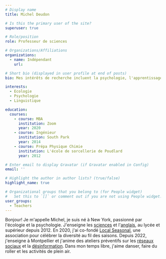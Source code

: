 ```yaml
---
# Display name
title: Michel Deudon

# Is this the primary user of the site?
superuser: true

# Role/position
role: Professeur de sciences

# Organizations/Affiliations
organizations:
  - name: Indépendant
    url: 

# Short bio (displayed in user profile at end of posts)
bio: Mes intérêts de recherche incluent la psychologie, l'apprentissage des langues et l'écologie.

interests:
  - Ecologie
  - Psychologie
  - Linguistique

education:
  courses:
    - course: MBA
      institution: Zoom
      year: 2020
    - course: Ingénieur
      institution: South Park
      year: 2014
    - course: Prépa Physique Chimie
      institution: L'école de sorcellerie de Poudlard
      year: 2012

# Enter email to display Gravatar (if Gravatar enabled in Config)
email: ''

# Highlight the author in author lists? (true/false)
highlight_name: true

# Organizational groups that you belong to (for People widget)
#   Set this to `[]` or comment out if you are not using People widget.
user_groups:
  - Teachers
---
```


Bonjour! Je m'appelle Michel, je suis né à New York, passionné par l'écologie et la psychologie. J'enseigne les [sciences](https://www.mtpcours.fr/c/physique-chimie/) et l'[anglais](https://www.mtpcours.fr/c/english/), au lycée et supérieur depuis 2012. En 2020, j'ai co-fondé [Local Seasonal](https://www.mtpcours.fr/c/local-seasonal/), une association pour célébrer la diversité au fil des saisons. Depuis 2022, j'enseigne à Montpellier et j'anime des ateliers préventifs sur les [réseaux sociaux](https://www.mtpcours.fr/c/reseaux/) et la [désinformation](https://www.mtpcours.fr/c/desinformation/). Dans mon temps libre, j'aime danser, faire du roller et les activités de plein air.